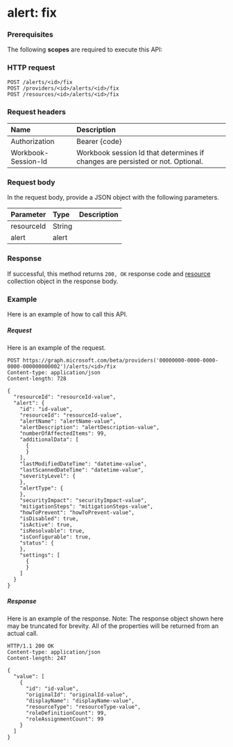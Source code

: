 # alert: fix


### Prerequisites
The following **scopes** are required to execute this API: 
### HTTP request
<!-- { "blockType": "ignored" } -->
```http
POST /alerts/<id>/fix
POST /providers/<id>/alerts/<id>/fix
POST /resources/<id>/alerts/<id>/fix

```
### Request headers
| Name       | Description|
|:---------------|:----------|
| Authorization  | Bearer {code}|
| Workbook-Session-Id  | Workbook session Id that determines if changes are persisted or not. Optional.|

### Request body
In the request body, provide a JSON object with the following parameters.

| Parameter	   | Type	|Description|
|:---------------|:--------|:----------|
|resourceId|String||
|alert|alert||

### Response
If successful, this method returns `200, OK` response code and [resource](../resources/resource.md) collection object in the response body.

### Example
Here is an example of how to call this API.
##### Request
Here is an example of the request.
<!-- {
  "blockType": "request",
  "name": "alert_fix"
}-->
```http
POST https://graph.microsoft.com/beta/providers('00000000-0000-0000-0000-000000000002')/alerts/<id>/fix
Content-type: application/json
Content-length: 728

{
  "resourceId": "resourceId-value",
  "alert": {
    "id": "id-value",
    "resourceId": "resourceId-value",
    "alertName": "alertName-value",
    "alertDescription": "alertDescription-value",
    "numberOfAffectedItems": 99,
    "additionalData": [
      {
      }
    ],
    "lastModifiedDateTime": "datetime-value",
    "lastScannedDateTime": "datetime-value",
    "severityLevel": {
    },
    "alertType": {
    },
    "securityImpact": "securityImpact-value",
    "mitigationSteps": "mitigationSteps-value",
    "howToPrevent": "howToPrevent-value",
    "isDisabled": true,
    "isActive": true,
    "isResolvable": true,
    "isConfigurable": true,
    "status": {
    },
    "settings": [
      {
      }
    ]
  }
}
```

##### Response
Here is an example of the response. Note: The response object shown here may be truncated for brevity. All of the properties will be returned from an actual call.
<!-- {
  "blockType": "response",
  "truncated": true,
  "@odata.type": "microsoft.graph.resource",
  "isCollection": true
} -->
```http
HTTP/1.1 200 OK
Content-type: application/json
Content-length: 247

{
  "value": [
    {
      "id": "id-value",
      "originalId": "originalId-value",
      "displayName": "displayName-value",
      "resourceType": "resourceType-value",
      "roleDefinitionCount": 99,
      "roleAssignmentCount": 99
    }
  ]
}
```

<!-- uuid: 8fcb5dbc-d5aa-4681-8e31-b001d5168d79
2015-10-25 14:57:30 UTC -->
<!-- {
  "type": "#page.annotation",
  "description": "alert: fix",
  "keywords": "",
  "section": "documentation",
  "tocPath": ""
}-->